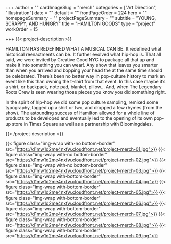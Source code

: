 +++
author = ""
cardImageSlug = "merch"
categories = ["Art Direction", "Illustration"]
date = ""
default = ""
frontPageOrder = 224
hero = ""
homepageSummary = ""
projectPageSummary = ""
subtitle = "YOUNG, SCRAPPY, AND HUNGRY"
title = "HAMILTON GOODS"
type = "project"
workOrder = 15

+++
{{< project-description >}} <p>HAMILTON HAS REDEFINED WHAT A MUSICAL CAN BE. It redefined what historical reenactments can be. It further evolved what hip-hop is. That all said, we were invited by Creative Good NYC to package all that up and make it into something you can wear!. Any show that leaves you smarter than when you arrived and bopping your head the at the same time should be celebrated. There’s been no better way in pop-culture history to mark an event like this than owning the t-shirt from that event. In this case maybe it’s a shirt, or backpack, note pad, blanket, pillow… And, when The Legendary Roots Crew is seen wearing those pieces you know you did something right.<p></p>In the spirit of hip-hop we did some pop culture sampling, remixed some typography, tagged up a shirt or two, and dropped a few rhymes (from the show). The astounding success of Hamilton allowed for a whole line of products to be developed and eventually led to the opening of its own pop-up store in Times Square as well as a partnership with Bloomingdales.</p> {{< /project-description >}}

<div class="project-item">

{{< figure class="img-wrap with-no bottom-border" src="https://d1mw1d2me4nxfw.cloudfront.net/project-merch-01.jpg">}}
{{< figure class="img-wrap with-no bottom-border" src="https://d1mw1d2me4nxfw.cloudfront.net/project-merch-02.jpg">}}
{{< figure class="img-wrap with-no bottom-border" src="https://d1mw1d2me4nxfw.cloudfront.net/project-merch-03.jpg">}}
{{< figure class="img-wrap with-bottom-border" src="https://d1mw1d2me4nxfw.cloudfront.net/project-merch-04.jpg">}}
{{< figure class="img-wrap with-bottom-border" src="https://d1mw1d2me4nxfw.cloudfront.net/project-merch-05.jpg">}}
{{< figure class="img-wrap with-bottom-border" src="https://d1mw1d2me4nxfw.cloudfront.net/project-merch-06.jpg">}}
{{< figure class="img-wrap with-bottom-border" src="https://d1mw1d2me4nxfw.cloudfront.net/project-merch-07.jpg">}}
{{< figure class="img-wrap with-bottom-border" src="https://d1mw1d2me4nxfw.cloudfront.net/project-merch-08.jpg">}}
{{< figure class="img-wrap with-bottom-border" src="https://d1mw1d2me4nxfw.cloudfront.net/project-merch-09.jpg">}}
  
</div>